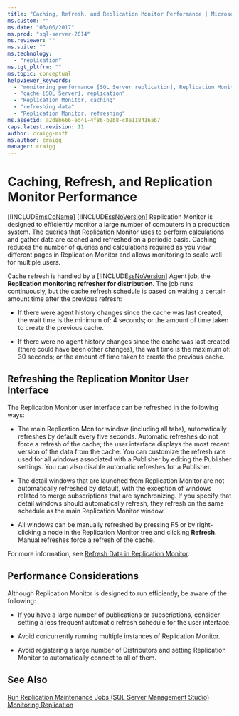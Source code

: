 ```yaml
---
title: "Caching, Refresh, and Replication Monitor Performance | Microsoft Docs"
ms.custom: ""
ms.date: "03/06/2017"
ms.prod: "sql-server-2014"
ms.reviewer: ""
ms.suite: ""
ms.technology: 
  - "replication"
ms.tgt_pltfrm: ""
ms.topic: conceptual
helpviewer_keywords: 
  - "monitoring performance [SQL Server replication], Replication Monitor"
  - "cache [SQL Server], replication"
  - "Replication Monitor, caching"
  - "refreshing data"
  - "Replication Monitor, refreshing"
ms.assetid: a2d8b666-ed41-4f86-b2b8-c8e118416ab7
caps.latest.revision: 11
author: craigg-msft
ms.author: craigg
manager: craigg
---
```

# Caching, Refresh, and Replication Monitor Performance
  [!INCLUDE[msCoName](../../../includes/msconame-md.md)] [!INCLUDE[ssNoVersion](../../../includes/ssnoversion-md.md)] Replication Monitor is designed to efficiently monitor a large number of computers in a production system. The queries that Replication Monitor uses to perform calculations and gather data are cached and refreshed on a periodic basis. Caching reduces the number of queries and calculations required as you view different pages in Replication Monitor and allows monitoring to scale well for multiple users.  
  
 Cache refresh is handled by a [!INCLUDE[ssNoVersion](../../../includes/ssnoversion-md.md)] Agent job, the **Replication monitoring refresher for distribution**. The job runs continuously, but the cache refresh schedule is based on waiting a certain amount time after the previous refresh:  
  
-   If there were agent history changes since the cache was last created, the wait time is the minimum of: 4 seconds; or the amount of time taken to create the previous cache.  
  
-   If there were no agent history changes since the cache was last created (there could have been other changes), the wait time is the maximum of: 30 seconds; or the amount of time taken to create the previous cache.  
  
## Refreshing the Replication Monitor User Interface  
 The Replication Monitor user interface can be refreshed in the following ways:  
  
-   The main Replication Monitor window (including all tabs), automatically refreshes by default every five seconds. Automatic refreshes do not force a refresh of the cache; the user interface displays the most recent version of the data from the cache. You can customize the refresh rate used for all windows associated with a Publisher by editing the Publisher settings. You can also disable automatic refreshes for a Publisher.  
  
-   The detail windows that are launched from Replication Monitor are not automatically refreshed by default, with the exception of windows related to merge subscriptions that are synchronizing. If you specify that detail windows should automatically refresh, they refresh on the same schedule as the main Replication Monitor window.  
  
-   All windows can be manually refreshed by pressing F5 or by right-clicking a node in the Replication Monitor tree and clicking **Refresh**. Manual refreshes force a refresh of the cache.  
  
 For more information, see [Refresh Data in Replication Monitor](refresh-data-in-replication-monitor.md).  
  
## Performance Considerations  
 Although Replication Monitor is designed to run efficiently, be aware of the following:  
  
-   If you have a large number of publications or subscriptions, consider setting a less frequent automatic refresh schedule for the user interface.  
  
-   Avoid concurrently running multiple instances of Replication Monitor.  
  
-   Avoid registering a large number of Distributors and setting Replication Monitor to automatically connect to all of them.  
  
## See Also  
 [Run Replication Maintenance Jobs &#40;SQL Server Management Studio&#41;](../../../ssms/sql-server-management-studio-ssms.md)   
 [Monitoring Replication](../monitoring-replication.md)  
  
  
